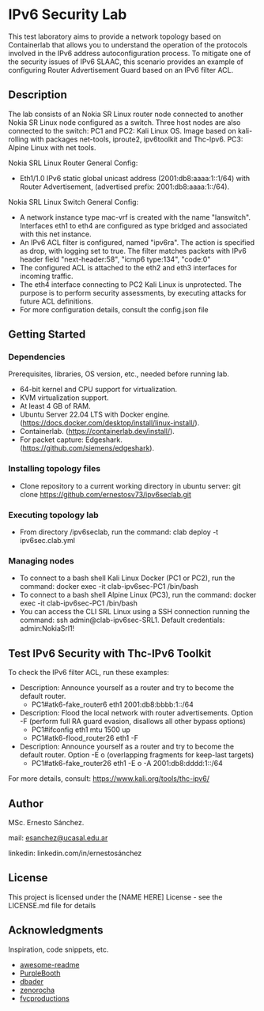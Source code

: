 # IPv6 Security Lab
This test laboratory aims to provide a network topology based on Containerlab that allows you to understand the operation of the protocols involved in the IPv6 address autoconfiguration process.
To mitigate one of the security issues of IPv6 SLAAC, this scenario provides an example of configuring Router Advertisement Guard based on an IPv6 filter ACL.


## Description

The lab consists of an Nokia SR Linux router node connected to another Nokia SR Linux node configured as a switch. Three host nodes are also connected to the switch:
PC1 and PC2: Kali Linux OS. Image based on kali-rolling with packages net-tools, iproute2, ipv6toolkit and Thc-Ipv6.
PC3: Alpine Linux with net tools.

Nokia SRL Linux Router General Config:
* Eth1/1.0 IPv6 static global unicast address (2001:db8:aaaa:1::1/64) with Router Advertisement, (advertised prefix: 2001:db8:aaaa:1::/64).

Nokia SRL Linux Switch General Config:
* A network instance type mac-vrf is created with the name "lanswitch". Interfaces eth1 to eth4 are configured as type bridged and associated with this net instance.
* An IPv6 ACL filter is configured, named "ipv6ra". The action is specified as drop, with logging set to true. The filter matches packets with IPv6 header field "next-header:58", "icmp6 type:134", "code:0"
* The configured ACL is attached to the eth2 and eth3 interfaces for incoming traffic.
* The eth4 interface connecting to PC2 Kali Linux is unprotected. The purpose is to perform security assessments, by executing attacks for future ACL definitions.
* For more configuration details, consult the config.json file
## Getting Started

### Dependencies

Prerequisites, libraries, OS version, etc., needed before running lab.
* 64-bit kernel and CPU support for virtualization.
* KVM virtualization support.
* At least 4 GB of RAM.
* Ubuntu Server 22.04 LTS with Docker engine. (https://docs.docker.com/desktop/install/linux-install/).
* Containerlab. (https://containerlab.dev/install/).
* For packet capture: Edgeshark. (https://github.com/siemens/edgeshark). 
### Installing topology files

* Clone repository to a current working directory in ubuntu server: git clone https://github.com/ernestosv73/ipv6seclab.git

### Executing topology lab

* From directory /ipv6seclab, run the command: clab deploy -t ipv6sec.clab.yml

### Managing nodes

* To connect to a bash shell Kali Linux Docker (PC1 or PC2), run the command: docker exec -it clab-ipv6sec-PC1 /bin/bash
* To connect to a bash shell Alpine Linux (PC3), run the command: docker exec -it clab-ipv6sec-PC1 /bin/bash
* You can access the CLI SRL Linux using a SSH connection running the command: ssh admin@clab-ipv6sec-SRL1. Default credentials: admin:NokiaSrl1!
 

## Test IPv6 Security with Thc-IPv6 Toolkit

To check the IPv6 filter ACL, run these examples:
* Description: Announce yourself as a router and try to become the default router.
  * PC1#atk6-fake_router6 eth1 2001:db8:bbbb:1::/64
* Description: Flood the local network with router advertisements. Option -F (perform full RA guard evasion, disallows all other bypass options)
  * PC1#ifconfig eth1 mtu 1500 up
  * PC1#atk6-flood_router26 eth1 -F
* Description: Announce yourself as a router and try to become the default router. Option -E o (overlapping fragments for keep-last targets)
  * PC1#atk6-fake_router26 eth1 -E o -A 2001:db8:dddd:1::/64

For more details, consult: https://www.kali.org/tools/thc-ipv6/

## Author

MSc. Ernesto Sánchez. 

mail: esanchez@ucasal.edu.ar

linkedin: linkedin.com/in/ernestosánchez


## License

This project is licensed under the [NAME HERE] License - see the LICENSE.md file for details

## Acknowledgments

Inspiration, code snippets, etc.
* [awesome-readme](https://github.com/matiassingers/awesome-readme)
* [PurpleBooth](https://gist.github.com/PurpleBooth/109311bb0361f32d87a2)
* [dbader](https://github.com/dbader/readme-template)
* [zenorocha](https://gist.github.com/zenorocha/4526327)
* [fvcproductions](https://gist.github.com/fvcproductions/1bfc2d4aecb01a834b46)
